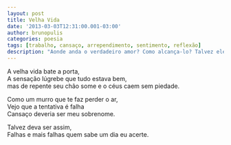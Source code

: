```yaml
---
layout: post
title: Velha Vida
date: '2013-03-03T12:31:00.001-03:00'
author: brunopulis
categories: poesia
tags: [trabalho, cansaço, arrependimento, sentimento, reflexão]
description: "Aonde anda o verdadeiro amor? Como alcança-lo? Talvez ele seja alguém e não tão abstrato quanto pensamos."
---
```


A velha vida bate a porta,<br />
A sensação lúgrebe que tudo estava bem,<br />
mas de repente seu chão some e o céus caem sem piedade.<br />

Como um murro que te faz perder o ar,<br />
Vejo que a tentativa é falha<br />
Cansaço deveria ser meu sobrenome.<br />

Talvez deva ser assim,<br />
Falhas e mais falhas quem sabe um dia eu acerte.